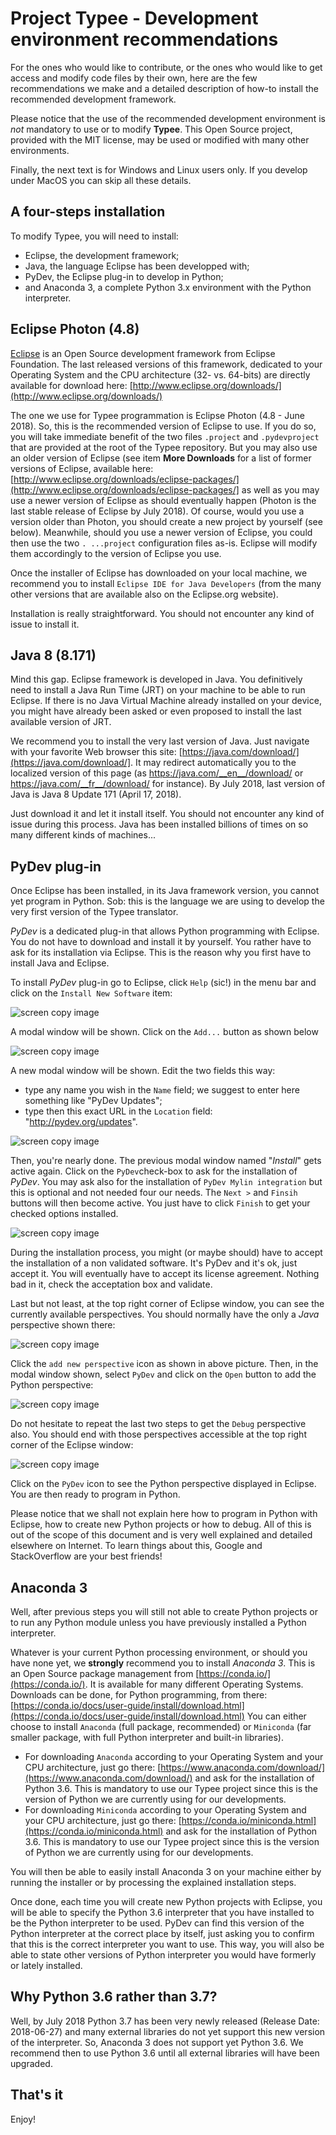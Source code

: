 # Project Typee - Development environment recommendations

For the ones who would like to contribute, or the ones who would like to get
access and modify code files by their own, here are the few recommendations we
make and a detailed description of how-to install the recommended development
framework.

Please notice that the use of the recommended development environment is _not_
mandatory to use or to modify __Typee__. This Open Source project, provided
with the MIT license, may be used or modified with many other environments.

Finally, the next text is for Windows and Linux users only. If you develop
under MacOS you can skip all these details.


## A four-steps installation

To modify Typee, you will need to install:
- Eclipse, the development framework;
- Java, the language Eclipse has been developped with;
- PyDev, the Eclipse plug-in to develop in Python;
- and Anaconda 3, a complete Python 3.x environment with the Python interpreter.


## Eclipse Photon (4.8)

[Eclipse](http://www.eclipse.org) is an Open Source development framework from
Eclipse Foundation. The last released versions of this framework, dedicated to
your Operating System and the CPU architecture (32- vs. 64-bits) are directly
available for download here: 
[http://www.eclipse.org/downloads/](http://www.eclipse.org/downloads/)

The one we use for Typee programmation is Eclipse Photon (4.8 - June 2018).
So, this is the recommended version of Eclipse to use. If you do so, you will
take immediate benefit of the two files `.project` and `.pydevproject` that
are provided at the root of the Typee repository.
But you may also use an older version of Eclipse (see item __More Downloads__
for a list of former versions of Eclipse, available here:
[http://www.eclipse.org/downloads/eclipse-packages/](http://www.eclipse.org/downloads/eclipse-packages/]
as well as you may use a newer version of Eclipse as should eventually happen
(Photon is the last stable release of Eclipse by July 2018).
Of course, would you use a version older than Photon, you should create a
new project by yourself (see below). Meanwhile, should you use a newer version
of Eclipse, you could then use the two `. ...project` configuration files as-is.
Eclipse will modify them accordingly to the version of Eclipse you use.

Once the installer of Eclipse has downloaded on your local machine, we recommend
you to install `Eclipse IDE for Java Developers` (from the many other versions
that are available also on the Eclipse.org website).

Installation is really straightforward. You should not encounter any kind of
issue to install it.


## Java 8 (8.171)

Mind this gap. Eclipse framework is developed in Java. You definitively need
to install a Java Run Time (JRT) on your machine to be able to run Eclipse. If 
there is no Java Virtual Machine already installed on your device, you might 
have already been asked or even proposed to install the last available version 
of JRT.

We recommend you to install the very last version of Java. Just navigate with
your favorite Web browser this site:
[https://java.com/download/](https://java.com/download/]. It may redirect
automatically you to the localized version of this page (as 
https://java.com/__en__/download/ or https://java.com/__fr__/download/ for
instance).
By July 2018, last version of Java is Java 8 Update 171 (April 17, 2018).

Just download it and let it install itself. You should not encounter any
kind of issue during this process. Java has been installed billions of times
on so many different kinds of machines...


## PyDev plug-in

Once Eclipse has been installed, in its Java framework version, you cannot yet
program in Python. Sob: this is the language we are using to develop the very
first version of the Typee translator.

_PyDev_ is a dedicated plug-in that allows Python programming with Eclipse. You
do not have to download and install it by yourself. You rather have to ask for
its installation via Eclipse. This is the reason why you first have to install
Java and Eclipse.

To install _PyDev_ plug-in go to Eclipse, click `Help` (sic!) in the menu bar
and click on the `Install New Software` item:

![screen copy image](./Pictures/1-install-new-software.png)

A modal window will be shown. Click on the `Add...` button as shown below

![screen copy image](./Pictures/2-install-add.png)

A new modal window will be shown. Edit the two fields this way:
* type any name you wish in the `Name` field; we suggest to enter here
something like "PyDev Updates";
* type then this exact URL in the `Location` field: 
"http://pydev.org/updates".

![screen copy image](./Pictures/3-add.png)

Then, you're nearly done. The previous modal window named "_Install_" gets
active again. Click on the `PyDev`check-box to ask for the installation of
_PyDev_. You may ask also for the installation of `PyDev Mylin integration`
but this is optional and not needed four our needs.
The `Next >` and `Finsih` buttons will then become active. You just have to
click `Finish` to get your checked options installed.

![screen copy image](./Pictures/4-pydev-install.png)

During the installation process, you might (or maybe should) have to accept the
installation of a non validated software. It's PyDev and it's ok, just accept it.
You will eventually have to accept its license agreement. Nothing bad in it, check
the acceptation box and validate.

Last but not least, at the top right corner of Eclipse window, you can see the
currently available perspectives. You should normally have the only a _Java_
perspective shown there:

![screen copy image](./Pictures/5-perspectives.png)

Click the `add new perspective` icon as shown in above picture. Then, in the
modal window shown, select `PyDev` and click on the `Open` button to add the 
Python perspective:

![screen copy image](./Pictures/6-PyDev-perspective.png)

Do not hesitate to repeat the last two steps to get the `Debug` perspective 
also. You should end with those perspectives accessible at the top right corner
of the Eclipse window:

![screen copy image](./Pictures/7-final-perspectives.png)

Click on the `PyDev` icon to see the Python perspective displayed in Eclipse.
You are then ready to program in Python.

Please notice that we shall not explain here how to program in Python with 
Eclipse, how to create new Python projects or how to debug. All of this is out
of the scope of this document and is very well explained and detailed 
elsewhere on Internet. To learn things about this, Google and StackOverflow 
are your best friends!


## Anaconda 3

Well, after previous steps you will still not able to create Python projects
or to run any Python module unless you have previously installed a Python
interpreter.

Whatever is your current Python processing environment, or should you have none
yet, we __strongly__ recommend you to install _Anaconda 3_. This is an Open
Source package management from [https://conda.io/](https://conda.io/). It is
available for many different Operating Systems. Downloads can be done, for
Python programming, from there: 
[https://conda.io/docs/user-guide/install/download.html](https://conda.io/docs/user-guide/install/download.html)
You can either choose to install `Anaconda` (full package, recommended) or 
`Miniconda` (far smaller package, with full Python interpreter and built-in
libraries).

- For downloading `Anaconda` according to your Operating System and your
CPU architecture, just go there:
[https://www.anaconda.com/download/](https://www.anaconda.com/download/) and
ask for the installation of Python 3.6. This is mandatory to use our Typee
project since this is the version of Python we are currently using for our
developments. 
- For downloading `Miniconda` according to your Operating System and your
CPU architecture, just go there:
[https://conda.io/miniconda.html](https://conda.io/miniconda.html) and
ask for the installation of Python 3.6. This is mandatory to use our Typee
project since this is the version of Python we are currently using for our
developments.

You will then be able to easily install Anaconda 3 on your machine either by
running the installer or by processing the explained installation steps.

Once done, each time you will create new Python projects with Eclipse, you
will be able to specify the Python 3.6 interpreter that you have installed to
be the Python interpreter to be used. PyDev can find this version of the
Python interpreter at the correct place by itself, just asking you to confirm
that this is the correct interpreter you want to use.
This way, you will also be able to state other versions of Python interpreter
you would have formerly or lately installed.


## Why Python 3.6 rather than 3.7?

Well, by July 2018 Python 3.7 has been very newly released (Release Date: 
2018-06-27) and many external libraries do not yet support this new version
of the interpreter. So, Anaconda 3 does not support yet Python 3.6. We
recommend then to use Python 3.6 until all external libraries will have been
upgraded.


## That's it

Enjoy!
